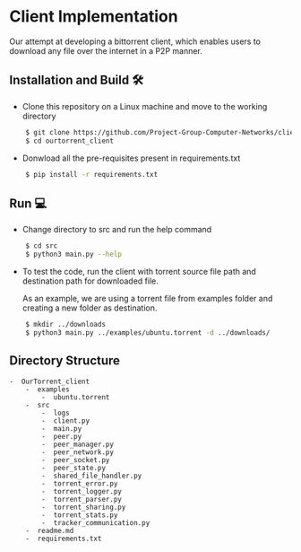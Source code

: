 # Client Implementation

Our attempt at developing a bittorrent client, which enables users to download any file over the internet in a P2P manner.

## Installation and Build :hammer_and_wrench:

* Clone this repository on a Linux machine and move to the working directory

```bash
    $ git clone https://github.com/Project-Group-Computer-Networks/client_bittorent.git
    $ cd ourtorrent_client
```

* Donwload all the pre-requisites present in requirements.txt 

```bash
    $ pip install -r requirements.txt
```

## Run :computer:

* Change directory to src and run the help command

```bash
    $ cd src
    $ python3 main.py --help
```

* To test the code, run the client with torrent source file path and destination path for downloaded file.

    As an example, we are using a torrent file from examples folder and creating a new folder as destination.

```bash
    $ mkdir ../downloads
    $ python3 main.py ../examples/ubuntu.torrent -d ../downloads/
```

## Directory Structure
```
-  OurTorrent_client
    -  examples
        -  ubuntu.torrent
    -  src
        -  logs
        -  client.py
        -  main.py
        -  peer.py
        -  peer_manager.py
        -  peer_network.py
        -  peer_socket.py
        -  peer_state.py
        -  shared_file_handler.py
        -  torrent_error.py
        -  torrent_logger.py
        -  torrent_parser.py
        -  torrent_sharing.py
        -  torrent_stats.py
        -  tracker_communication.py
    -  readme.md
    -  requirements.txt
```
